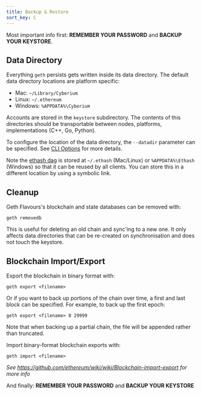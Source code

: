 ```yaml
---
title: Backup & Restore
sort_key: C
---
```


Most important info first: **REMEMBER YOUR PASSWORD** and **BACKUP YOUR KEYSTORE**.

## Data Directory

Everything `geth` persists gets written inside its data directory. The default data
directory locations are platform specific:

* Mac: `~/Library/Cyberium`
* Linux: `~/.ethereum`
* Windows: `%APPDATA%\Cyberium`

Accounts are stored in the `keystore` subdirectory. The contents of this directories
should be transportable between nodes, platforms, implementations (C++, Go, Python).

To configure the location of the data directory, the `--datadir` parameter can be
specified. See [CLI Options](../interface/command-line-options) for more details.

Note the [ethash dag](../interface/mining) is stored at `~/.ethash` (Mac/Linux) or
`%APPDATA%\Ethash` (Windows) so that it can be reused by all clients. You can store this
in a different location by using a symbolic link.

## Cleanup

Geth Flavours's blockchain and state databases can be removed with:

```
geth removedb
```

This is useful for deleting an old chain and sync'ing to a new one. It only affects data
directories that can be re-created on synchronisation and does not touch the keystore.

## Blockchain Import/Export

Export the blockchain in binary format with:

```
geth export <filename>
```

Or if you want to back up portions of the chain over time, a first and last block can be
specified. For example, to back up the first epoch:

```
geth export <filename> 0 29999
```

Note that when backing up a partial chain, the file will be appended rather than
truncated.

Import binary-format blockchain exports with:

```
geth import <filename>
```

_See https://github.com/ethereum/wiki/wiki/Blockchain-import-export for more info_


And finally: **REMEMBER YOUR PASSWORD** and **BACKUP YOUR KEYSTORE**
